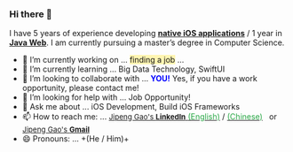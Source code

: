 ### Hi there 👋

<!--
**Damon22/Damon22** is a ✨ _special_ ✨ repository because its `README.md` (this file) appears on your GitHub profile.
Here are some ideas to get you started:
-->
I have 5 years of experience developing <ins>**native iOS applications**</ins> / 1 year in <ins>**Java Web**</ins>. I am currently pursuing a master’s degree in Computer Science.

- 🔭 I’m currently working on ... <span style="background-color:#fff5b1">finding a job</span> ...
- 🌱 I’m currently learning ... Big Data Technology, SwiftUI
- 👯 I’m looking to collaborate with ... **<span style="color:blue;">YOU!</span>** Yes, if you have a work opportunity, please contact me!
- 🤔 I’m looking for help with ... Job Opportunity!
- 💬 Ask me about ... iOS Development, Build iOS Frameworks
- 📫 How to reach me: ... [<span style="color:; font-size:small">Jipeng Gao's **LinkedIn**</span> <span style="color: #28a745;">(English)</span>](https://www.linkedin.com/in/jipeng-gao/?locale=en_US) / [<span style="color: #28a745;">(Chinese)</span>](https://www.linkedin.com/in/jipeng-gao/) &nbsp; or &nbsp; [<span style="color:; font-size:small">Jipeng Gao's **Gmail**</span>](mailto:jipeng.gao.job@gmail.com?subject=[GitHub]%20Hi!%20Jipeng%20Gao)
- 😄 Pronouns: ... +(He / Him)+
<!--
- ⚡ Fun fact: ...
-->
